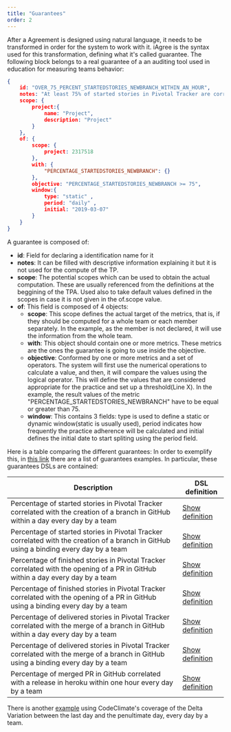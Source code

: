 ```yaml
---
title: "Guarantees"
order: 2
---
```


After a Agreement is designed using natural language, it needs to be transformed in order for the system to work with it. iAgree is the syntax used for this transformation, defining what it's called guarantee. The following block belongs to a real guarantee of a an auditing tool used in education for measuring teams behavior:

```json  class:"lineNo"
{
    id: "OVER_75_PERCENT_STARTEDSTORIES_NEWBRANCH_WITHIN_AN_HOUR",
    notes: "At least 75% of started stories in Pivotal Tracker are correlated with the creation of a branch in GitHub within an hour.",
    scope: {
        project:{
            name: "Project",
            description: "Project"
        }
    },
    of: {
        scope: {
            project: 2317518
        },
        with: {
            "PERCENTAGE_STARTEDSTORIES_NEWBRANCH": {}
        },
        objective: "PERCENTAGE_STARTEDSTORIES_NEWBRANCH >= 75",        
        window:{
            type: "static" ,
            period: "daily" ,
            initial: "2019-03-07"
        }
    }    
}
```

A guarantee is composed of:
* **id**: Field for declaring a identification name for it
* **notes**: It can be filled with descriptive information 
explaining it but it is not used for the compute of the TP.
* **scope**: The potential scopes which can be used to obtain the actual computation. These are usually referenced from the definitions at the beggining of the TPA. Used also to take default values defined in the scopes in case it is not given in the of.scope value.
* **of**: This field is composed of 4 objects:
    * **scope**: This scope defines the actual target of the metrics, that is, if they should be computed for a whole team or each member separately. In the example, as the member is not declared, it will use the information from the whole team.
    * **with**: This object should contain one or more metrics. These metrics are the ones the guarantee is going to use inside the objective.
    * **objective**: Conformed by one or more metrics and a set of operators. The system will first use the numerical operations to calculate a value, and then, it will compare the values using the logical operator. This will define the values that are considered appropriate for the practice and set up a threshold(Line X). In the example, the result values of the metric "PERCENTAGE_STARTEDSTORIES_NEWBRANCH" have to be equal or greater than 75. 
    * **window**: This contains 3 fields: type is used to define a static or dynamic window(static is usually used), period indicates how frequently the practice adherence will be calculated and initial defines the initial date to start spliting using the period field.

Here is a table comparing the different guarantees:
In order to exemplify this, in [this link](https://github.com/isa-group/governify-examples/blob/master/metrics/event-collector/README.md#guarantees) there are a list of guarantees examples. In particular, these guarantees DSLs are contained:

| Description                                                                                                                             | DSL definition                                                                                                                                                    |
|-----------------------------------------------------------------------------------------------------------------------------------------|-------------------------------------------------------------------------------------------------------------------------------------------------------------------|
| Percentage of started stories in Pivotal Tracker correlated with the creation of a branch in GitHub within a day every day by a team    | [Show definition](https://github.com/isa-group/governify-examples/blob/master/metrics/event-collector#75_percent_newbranch_started_stories_within_a_day)          |
| Percentage of started stories in Pivotal Tracker correlated with the creation of a branch in GitHub using a binding every day by a team | [Show definition](https://github.com/isa-group/governify-examples/blob/master/metrics/event-collector#75_percent_newbranch_started_stories_within_a_day_bind)     |
| Percentage of finished stories in Pivotal Tracker correlated with the opening of a PR in GitHub within a day every day by a team        | [Show definition](https://github.com/isa-group/governify-examples/blob/master/metrics/event-collector#75_percent_master_pr_open_finsh_stories_within_a_day)       |
| Percentage of finished stories in Pivotal Tracker correlated with the opening of a PR in GitHub using a binding every day by a team     | [Show definition](https://github.com/isa-group/governify-examples/blob/master/metrics/event-collector#75_percent_master_pr_open_finsh_stories_within_a_day_bind)  |
| Percentage of delivered stories in Pivotal Tracker correlated with the merge of a branch in GitHub within a day every day by a team     | [Show definition](https://github.com/isa-group/governify-examples/blob/master/metrics/event-collector#75_percent_master_pr_merge_delvr_stories_within_a_day)      |
| Percentage of delivered stories in Pivotal Tracker correlated with the merge of a branch in GitHub using a binding every day by a team  | [Show definition](https://github.com/isa-group/governify-examples/blob/master/metrics/event-collector#75_percent_master_pr_merge_delvr_stories_within_a_day_bind) |
| Percentage of merged PR in GitHub correlated with a release in heroku within one hour every day by a team                               | [Show definition](https://github.com/isa-group/governify-examples/blob/master/metrics/event-collector#75_percent_master_pr_merge_deploy_within_a_day)             |

There is another [example](https://github.com/isa-group/governify-examples/blob/master/metrics/event-collector#coverage_delta_variation_higher_equal_zero) using CodeClimate's coverage of the Delta Variation between the last day and the penultimate day, every day by a team.